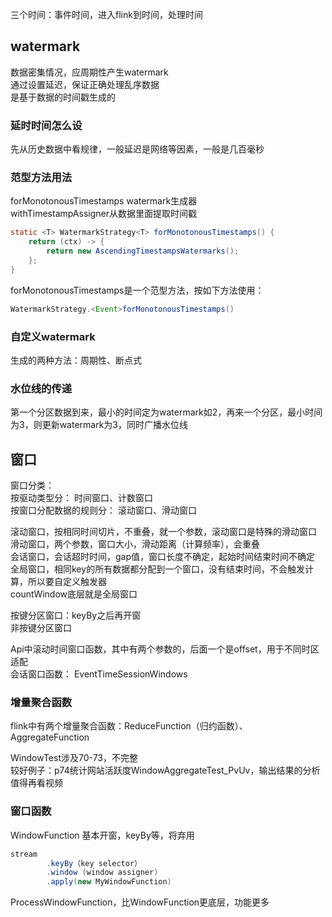 三个时间：事件时间，进入flink到时间，处理时间  

## watermark

数据密集情况，应周期性产生watermark  
通过设置延迟，保证正确处理乱序数据  
是基于数据的时间戳生成的  

### 延时时间怎么设

先从历史数据中看规律，一般延迟是网络等因素，一般是几百毫秒  

### 范型方法用法

forMonotonousTimestamps watermark生成器  
withTimestampAssigner从数据里面提取时间戳  
```java
static <T> WatermarkStrategy<T> forMonotonousTimestamps() {
    return (ctx) -> {
        return new AscendingTimestampsWatermarks();
    };
}
```
forMonotonousTimestamps是一个范型方法，按如下方法使用：  
```java
WatermarkStrategy.<Event>forMonotonousTimestamps()
```

### 自定义watermark

生成的两种方法：周期性、断点式  

### 水位线的传递

第一个分区数据到来，最小的时间定为watermark如2，再来一个分区，最小时间为3，则更新watermark为3，同时广播水位线

## 窗口

窗口分类：  
按驱动类型分： 时间窗口、计数窗口  
按窗口分配数据的规则分： 滚动窗口、滑动窗口  

滚动窗口，按相同时间切片，不重叠，就一个参数，滚动窗口是特殊的滑动窗口    
滑动窗口，两个参数，窗口大小，滑动距离（计算频率），会重叠  
会话窗口，会话超时时间，gap值，窗口长度不确定，起始时间结束时间不确定  
全局窗口，相同key的所有数据都分配到一个窗口，没有结束时间，不会触发计算，所以要自定义触发器  
countWindow底层就是全局窗口  

按键分区窗口：keyBy之后再开窗  
非按键分区窗口  

Api中滚动时间窗口函数，其中有两个参数的，后面一个是offset，用于不同时区适配  
会话窗口函数： EventTimeSessionWindows  

### 增量聚合函数

flink中有两个增量聚合函数：ReduceFunction（归约函数）、AggregateFunction  

WindowTest涉及70-73，不完整  
较好例子：p74统计网站活跃度WindowAggregateTest_PvUv，输出结果的分析值得再看视频  

### 窗口函数

WindowFunction 基本开窗，keyBy等，将弃用    
```java
stream 
        .keyBy（key selector）
        .window (window assigner)
        .apply(new MyWindowFunction)
```
ProcessWindowFunction，比WindowFunction更底层，功能更多  